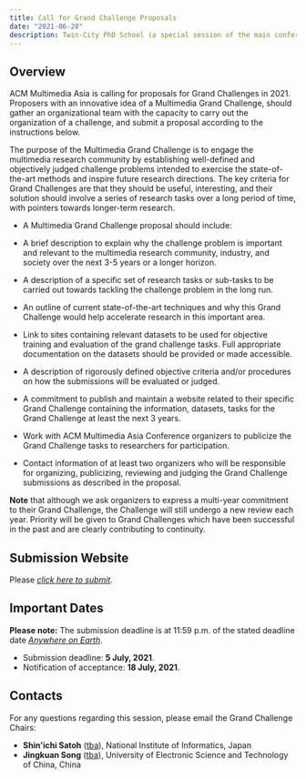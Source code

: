 ```yaml
---
title: Call for Grand Challenge Proposals
date: "2021-06-28"
description: Twin-City PhD School (a special session of the main conference) will be held.
---
```


## Overview

ACM Multimedia Asia is calling for proposals for Grand Challenges in 2021. Proposers with an innovative idea of a Multimedia Grand Challenge, should gather an organizational team with the capacity to carry out the organization of a challenge, and submit a proposal according to the instructions below.

The purpose of the Multimedia Grand Challenge is to engage the multimedia research community by establishing well-defined and objectively judged challenge problems intended to exercise the state-of-the-art methods and inspire future research directions. The key criteria for Grand Challenges are that they should be useful, interesting, and their solution should involve a series of research tasks over a long period of time, with pointers towards longer-term research.

- A Multimedia Grand Challenge proposal should include:

- A brief description to explain why the challenge problem is important and relevant to the multimedia research community, industry, and society over the next 3-5 years or a longer horizon.

- A description of a specific set of research tasks or sub-tasks to be carried out towards tackling the challenge problem in the long run.

- An outline of current state-of-the-art techniques and why this Grand Challenge would help accelerate research in this important area.

- Link to sites containing relevant datasets to be used for objective training and evaluation of the grand challenge tasks. Full appropriate documentation on the datasets should be provided or made accessible.

- A description of rigorously defined objective criteria and/or procedures on how the submissions will be evaluated or judged.

- A commitment to publish and maintain a website related to their specific Grand Challenge containing the information, datasets, tasks for the Grand Challenge at least the next 3 years.

- Work with ACM Multimedia Asia Conference organizers to publicize the Grand Challenge tasks to researchers for participation.

- Contact information of at least two organizers who will be responsible for organizing, publicizing, reviewing and judging the Grand Challenge submissions as described in the proposal.

**Note** that although we ask organizers to express a multi-year commitment to their Grand Challenge, the Challenge will still undergo a new review each year. Priority will be given to Grand Challenges which have been successful in the past and are clearly contributing to continuity.

## Submission Website
Please [*click here to submit*](https://cmt3.research.microsoft.com/MMASIA2021/).

## Important Dates

**Please note:** The submission deadline is at 11:59 p.m. of the stated deadline date [*Anywhere on Earth*](https://www.timeanddate.com/time/zones/aoe).

- Submission deadline: **5 July, 2021**.
- Notification of acceptance: **18 July, 2021**.


## Contacts

For any questions regarding this session, please email the Grand Challenge Chairs: 

- **Shin'ichi Satoh** ([tba](tba)), National Institute of Informatics, Japan
- **Jingkuan Song** ([tba](tba)), University of Electronic Science and Technology of China, China

